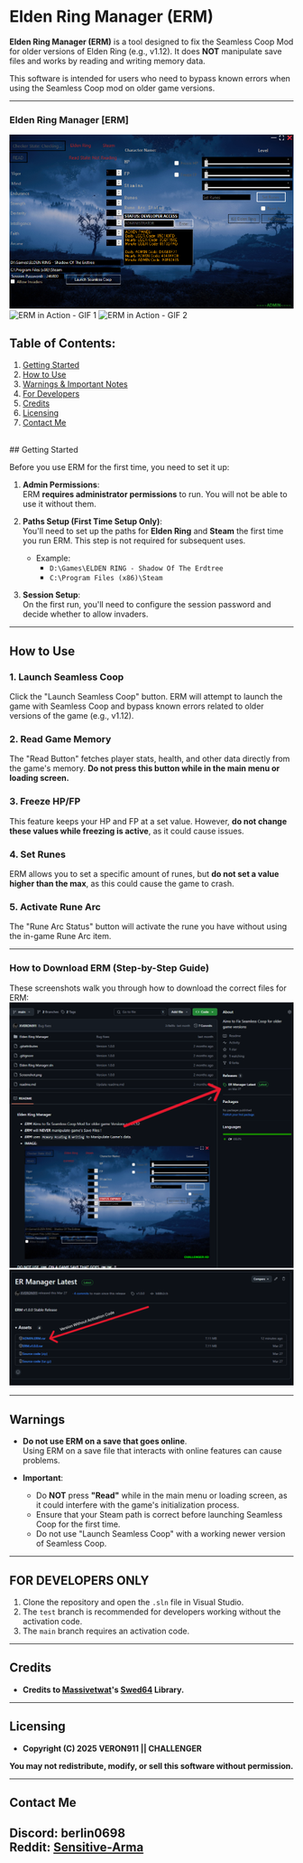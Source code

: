 # Elden Ring Manager (ERM)

**Elden Ring Manager (ERM)** is a tool designed to fix the Seamless Coop Mod for older versions of Elden Ring (e.g., v1.12). It does **NOT** manipulate save files and works by reading and writing memory data.

This software is intended for users who need to bypass known errors when using the Seamless Coop mod on older game versions.

---
### **Elden Ring Manager [ERM]**
![Elden Ring Manager](Screenshot.png)
![ERM in Action - GIF 1](GIF1.gif) ![ERM in Action - GIF 2](GIF2.gif)

## Table of Contents:
1. [Getting Started](#getting-started)
2. [How to Use](#how-to-use)
3. [Warnings & Important Notes](#warnings)
4. [For Developers](#FOR-DEVELOPERS-ONLY)
5. [Credits](#Credits)
6. [Licensing](#licensing)
7. [Contact Me](#contact-me)
<br>
## Getting Started

Before you use ERM for the first time, you need to set it up:

1. **Admin Permissions**:  
   ERM **requires administrator permissions** to run. You will not be able to use it without them.

2. **Paths Setup (First Time Setup Only)**:  
You'll need to set up the paths for **Elden Ring** and **Steam** the first time you run ERM. This step is not required for subsequent uses.

   - Example:
     - `D:\Games\ELDEN RING - Shadow Of The Erdtree`
     - `C:\Program Files (x86)\Steam`

3. **Session Setup**:  
   On the first run, you'll need to configure the session password and decide whether to allow invaders.

---

## How to Use

### 1. **Launch Seamless Coop**  
   Click the "Launch Seamless Coop" button. ERM will attempt to launch the game with Seamless Coop and bypass known errors related to older versions of the game (e.g., v1.12).


### 2. **Read Game Memory**  
   The "Read Button" fetches player stats, health, and other data directly from the game's memory. **Do not press this button while in the main menu or loading screen.**

### 3. **Freeze HP/FP**  
   This feature keeps your HP and FP at a set value. However, **do not change these values while freezing is active**, as it could cause issues.

### 4. **Set Runes**  
   ERM allows you to set a specific amount of runes, but **do not set a value higher than the max**, as this could cause the game to crash.

### 5. **Activate Rune Arc**  
   The "Rune Arc Status" button will activate the rune you have without using the in-game Rune Arc item.

---
### **How to Download ERM (Step-by-Step Guide)**
   These screenshots walk you through how to download the correct files for ERM:
   ![How to Download ERM - Step 1](Screenshot2.PNG)
   ![How to Download ERM - Step 2](Screenshot3.PNG)



---

## Warnings

- **Do not use ERM on a save that goes online**.  
   Using ERM on a save file that interacts with online features can cause problems.
  
- **Important**:  
   - Do **NOT** press **"Read"** while in the main menu or loading screen, as it could interfere with the game's initialization process.
   - Ensure that your Steam path is correct before launching Seamless Coop for the first time.
   - Do not use "Launch Seamless Coop" with a working newer version of Seamless Coop.

---

## FOR DEVELOPERS ONLY

1. Clone the repository and open the `.sln` file in Visual Studio.
2. The `test` branch is recommended for developers working without the activation code.
3. The `main` branch requires an activation code.

---

## Credits

- **Credits to [Massivetwat](https://github.com/Massivetwat)'s [Swed64](https://github.com/Massivetwat/Swed64) Library.**
---
## Licensing
- **Copyright (C) 2025 VERON911 || CHALLENGER**

**You may not redistribute, modify, or sell this software without permission.**

---
## Contact Me
**Discord**: berlin0698  
**Reddit**: [Sensitive-Arma](https://www.reddit.com/user/Sensitive-Arma/)
---